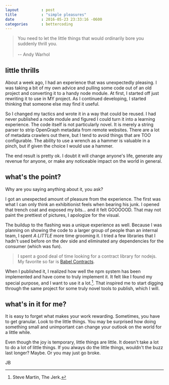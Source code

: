 ```yaml
---
layout          : post
title           : "simple pleasures"
date            : 2016-05-23 23:33:16 -0600
categories      : bettercoding 
---
```


> You need to let the little things that would ordinarily bore you suddenly 
> thrill you. <br /><br />
> -- Andy Warhol

little thrills
-------------------------------------------------------------------------------

About a week ago, I had an experience that was unexpectedly pleasing. I was 
taking a bit of my own advice and pulling some code out of an old project and
converting it to a handy node module. At first, I started off just rewriting it
to use in MY project. As I continued developing, I started thinking that 
someone else may find it useful.

So I changed my tactics and wrote it in a way that could be reused. I had never
published a node module and figured I could turn it into a learning experience.
The code itself is not particularly novel. It is merely a string parser to 
strip OpenGraph metadata from remote websites. There are a lot of metadata 
crawlers out there, but I tend to avoid things that are TOO configurable. The
ability to use a wrench as a hammer is valuable in a pinch, but if given the
choice I would use a hammer.

The end result is pretty ok. I doubt it will change anyone's life, generate any
revenue for anyone, or make any noticeable impact on the world in general.

what's the point?
-------------------------------------------------------------------------------

Why are you saying anything about it, you ask?

I got an unexpected amount of pleasure from the experience. The first was what
I can only think an exhibitionist feels when bearing his junk. I opened that 
trench coat and exposed my bits... and it felt GOOOOOD. That may not paint the
prettiest of pictures, I apologize for the visual. 

The buildup to the flashing was a unique experience as well. Because I was 
planning on showing the code to a larger group of people than an internal team,
I spent *A LITTLE* more time grooming it. I tried a few libraries that I 
hadn't used before on the dev side and eliminated any dependencies for the 
consumer (which was fun).

> I spent a good deal of time looking for a contract library for nodejs. My
> favorite so far is 
> [Babel Contracts](https://github.com/codemix/babel-plugin-contracts).

When I published it, I realized how well the npm system has been 
implemented and have come to truly implement it. It felt like I found 
my special purpose, and I want to use it a lot.[^jerk]. That inspired me to
start digging through the same project for some truly novel tools to publish,
which I will.

what's in it for me?
-------------------------------------------------------------------------------

It is easy to forget what makes your work rewarding. Sometimes, you have to 
get granular. Look to the little things. You may be surprised how doing 
something small and unimportant can change your outlook on the world for a 
little while. 

Even though the joy is temporary, little things are little. It doesn't take a
lot to do a lot of little things. If you always do the little things, wouldn't 
the buzz last longer? Maybe. Or you may just go broke.

JB

[^jerk]: Steve Martin, The Jerk. 


